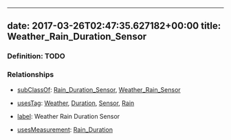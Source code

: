 
---
date: 2017-03-26T02:47:35.627182+00:00
title: Weather_Rain_Duration_Sensor
---
### Definition: TODO

### Relationships

* [subClassOf](http://www.w3.org/2000/01/rdf-schema#subClassOf): [Rain_Duration_Sensor](https://brickschema.org/schema/1.0/Brick#Rain_Duration_Sensor), [Weather_Rain_Sensor](https://brickschema.org/schema/1.0/Brick#Weather_Rain_Sensor)

* [usesTag](https://brickschema.org/schema/1.0/BrickFrame#usesTag): [Weather](https://brickschema.org/schema/1.0/BrickTag#Weather), [Duration](https://brickschema.org/schema/1.0/BrickTag#Duration), [Sensor](https://brickschema.org/schema/1.0/BrickTag#Sensor), [Rain](https://brickschema.org/schema/1.0/BrickTag#Rain)

* [label](http://www.w3.org/2000/01/rdf-schema#label): Weather Rain Duration Sensor

* [usesMeasurement](https://brickschema.org/schema/1.0/BrickFrame#usesMeasurement): [Rain_Duration](https://brickschema.org/schema/1.0/Brick#Rain_Duration)
